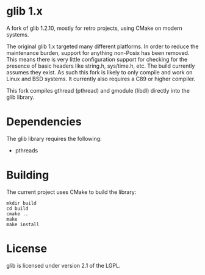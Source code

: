 # glib 1.x

A fork of glib 1.2.10, mostly for retro projects, using CMake on modern systems.

The original glib 1.x targeted many different platforms. In order to reduce
the maintenance burden, support for anything non-Posix has been removed. This
means there is very little configuration support for checking for the presence
of basic headers like string.h, sys/time.h, etc. The build currently assumes
they exist. As such this fork is likely to only compile and work on Linux and
BSD systems. It currently also requires a C89 or higher compiler.

This fork compiles gthread (pthread) and gmodule (libdl) directly into the
glib library.

# Dependencies

The glib library requires the following:
* pthreads

# Building

The current project uses CMake to build the library:

```
mkdir build
cd build
cmake ..
make
make install
```

# License

glib is licensed under version 2.1 of the LGPL.
